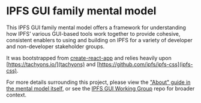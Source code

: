 # IPFS GUI family mental model

This IPFS GUI family mental model offers a framework for understanding how IPFS’ various GUI-based tools work together to provide cohesive, consistent enablers to using and building on IPFS for a variety of developer and non-developer stakeholder groups. 

It was bootstrapped from [create-react-app](https://github.com/facebook/create-react-app) and relies heavily upon [https://tachyons.io/](tachyons) and [https://github.com/ipfs/ipfs-css](ipfs-css).

For more details surrounding this project, please view the ["About" guide in the mental model itself](https://ipfs-gui-mental-model.netlify.app/about), or see the [IPFS GUI Working Group](https://github.com/ipfs/ipfs-gui) repo for broader context.
